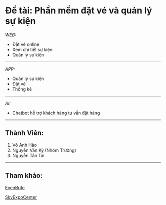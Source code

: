 # Đề tài: Phần mềm đặt vé và quản lý sự kiện
*WEB:*
* Đặt vé online
* Xem chi tiết sự kiện
* Quản lý sự kiện
***
*APP:*
* Quản lý sự kiện
* Đặt vé
* Thống kê
***
*AI:*
* Chatbot hỗ trợ khách hàng tư vấn đặt hàng
***
## Thành Viên:
1. Võ Anh Hào
2. Nguyễn Văn Kỳ (Nhóm Trưởng)
3. Nguyễn Tấn Tài
***
## Tham khảo:
[EvenBrite](https://www.eventbrite.com/)

[SkyExpoCenter](https://skyexpocenter.com.vn/)

